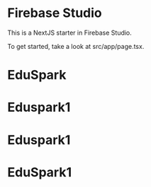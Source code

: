 # Firebase Studio

This is a NextJS starter in Firebase Studio.

To get started, take a look at src/app/page.tsx.
# EduSpark
# Eduspark1
# Eduspark1
# EduSpark1
